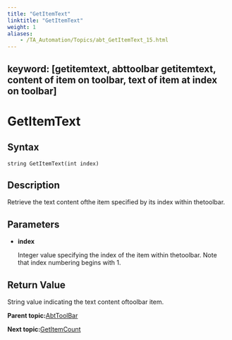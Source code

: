 ```yaml
--- 
title: "GetItemText"
linktitle: "GetItemText"
weight: 1
aliases: 
    - /TA_Automation/Topics/abt_GetItemText_15.html
---
```

keyword: [getitemtext, abttoolbar getitemtext, content of item on toolbar, text of item at index on toolbar]
---

# GetItemText

## Syntax

`string GetItemText(int index)`

## Description

Retrieve the text content ofthe item specified by its index within thetoolbar.

## Parameters

-   **index**

    Integer value specifying the index of the item within thetoolbar. Note that index numbering begins with 1.


## Return Value

String value indicating the text content oftoolbar item.

**Parent topic:**[AbtToolBar](/TA_Automation/Topics/abt_AbtToolBar.html)

**Next topic:**[GetItemCount](/TA_Automation/Topics/abt_GetItemCount_15.html)


